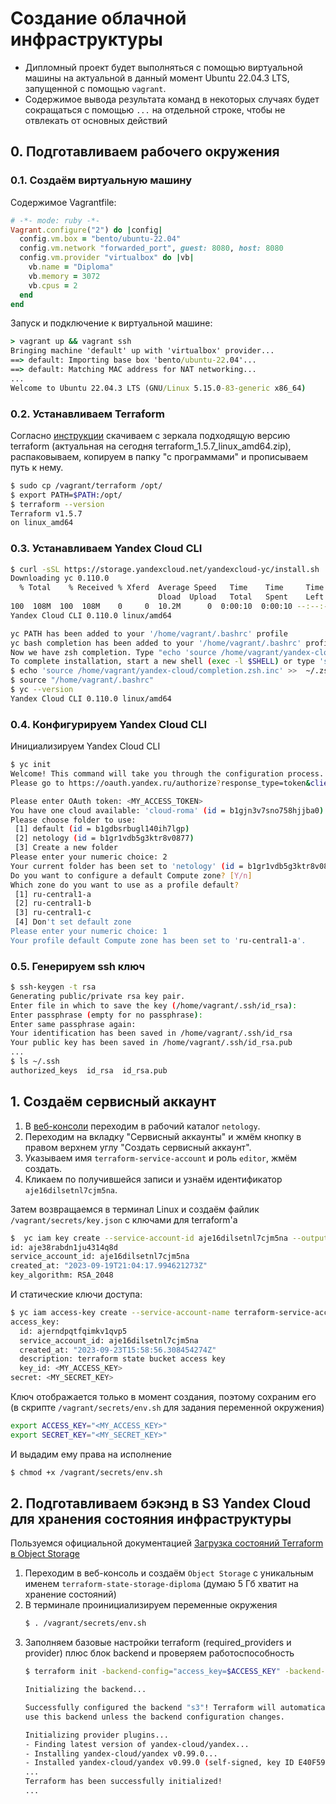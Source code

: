 # Создание облачной инфраструктуры

* Дипломный проект будет выполняться с помощью виртуальной машины на актуальной в данный момент Ubuntu 22.04.3 LTS, запущенной с помощью `vagrant`. 
* Содержимое вывода результата команд в некоторых случаях будет сокращаться с помощью `...` на отдельной строке, чтобы не отвлекать от основных действий

## 0. Подготавливаем рабочего окружения

### 0.1. Создаём виртуальную машину

Содержимое Vagrantfile:
```ruby
# -*- mode: ruby -*-
Vagrant.configure("2") do |config|
  config.vm.box = "bento/ubuntu-22.04"
  config.vm.network "forwarded_port", guest: 8080, host: 8080
  config.vm.provider "virtualbox" do |vb|
    vb.name = "Diploma"
    vb.memory = 3072
    vb.cpus = 2
  end
end
```

Запуск и подключение к виртуальной машине:

```bat
> vagrant up && vagrant ssh
Bringing machine 'default' up with 'virtualbox' provider...
==> default: Importing base box 'bento/ubuntu-22.04'...
==> default: Matching MAC address for NAT networking...
...
Welcome to Ubuntu 22.04.3 LTS (GNU/Linux 5.15.0-83-generic x86_64)
```

### 0.2. Устанавливаем Terraform

Согласно [инструкции](https://cloud.yandex.ru/docs/tutorials/infrastructure-management/terraform-quickstart) скачиваем с зеркала 
подходящую версию terraform (актуальная на сегодня terraform_1.5.7_linux_amd64.zip), распаковываем, копируем в папку "с программами"
и прописываем путь к нему.
```bash
$ sudo cp /vagrant/terraform /opt/
$ export PATH=$PATH:/opt/
$ terraform --version
Terraform v1.5.7
on linux_amd64
```

### 0.3. Устанавливаем Yandex Cloud CLI

```bash
$ curl -sSL https://storage.yandexcloud.net/yandexcloud-yc/install.sh | bash
Downloading yc 0.110.0
  % Total    % Received % Xferd  Average Speed   Time    Time     Time  Current
                                 Dload  Upload   Total   Spent    Left  Speed
100  108M  100  108M    0     0  10.2M      0  0:00:10  0:00:10 --:--:-- 10.5M
Yandex Cloud CLI 0.110.0 linux/amd64

yc PATH has been added to your '/home/vagrant/.bashrc' profile
yc bash completion has been added to your '/home/vagrant/.bashrc' profile.
Now we have zsh completion. Type "echo 'source /home/vagrant/yandex-cloud/completion.zsh.inc' >>  ~/.zshrc" to install it
To complete installation, start a new shell (exec -l $SHELL) or type 'source "/home/vagrant/.bashrc"' in the current one
$ echo 'source /home/vagrant/yandex-cloud/completion.zsh.inc' >>  ~/.zshrc
$ source "/home/vagrant/.bashrc"
$ yc --version
Yandex Cloud CLI 0.110.0 linux/amd64
```

### 0.4. Конфигурируем Yandex Cloud CLI

Инициализируем Yandex Cloud CLI
```bash
$ yc init
Welcome! This command will take you through the configuration process.
Please go to https://oauth.yandex.ru/authorize?response_type=token&client_id=<MY_CLIENT_ID> in order to obtain OAuth token.

Please enter OAuth token: <MY_ACCESS_TOKEN>
You have one cloud available: 'cloud-roma' (id = b1gjn3v7sno758hjjba0). It is going to be used by default.
Please choose folder to use:
 [1] default (id = b1gdbsrbugl140ih7lgp)
 [2] netology (id = b1gr1vdb5g3ktr8v0877)
 [3] Create a new folder
Please enter your numeric choice: 2
Your current folder has been set to 'netology' (id = b1gr1vdb5g3ktr8v0877).
Do you want to configure a default Compute zone? [Y/n]
Which zone do you want to use as a profile default?
 [1] ru-central1-a
 [2] ru-central1-b
 [3] ru-central1-c
 [4] Don't set default zone
Please enter your numeric choice: 1
Your profile default Compute zone has been set to 'ru-central1-a'.
```

### 0.5. Генерируем ssh ключ

```bash
$ ssh-keygen -t rsa
Generating public/private rsa key pair.
Enter file in which to save the key (/home/vagrant/.ssh/id_rsa):
Enter passphrase (empty for no passphrase):
Enter same passphrase again:
Your identification has been saved in /home/vagrant/.ssh/id_rsa
Your public key has been saved in /home/vagrant/.ssh/id_rsa.pub
...
$ ls ~/.ssh
authorized_keys  id_rsa  id_rsa.pub
```


## 1. Создаём сервисный аккаунт

1. В [веб-консоли](https://console.cloud.yandex.ru/cloud?section=overview) переходим в рабочий каталог `netology`. 
2. Переходим на вкладку "Сервисный аккаунты" и жмём кнопку в правом верхнем углу "Создать сервисный аккаунт".
3. Указываем имя `terraform-service-account` и роль `editor`, жмём создать.
4. Кликаем по получившейся записи и узнаём идентификатор `aje16dilsetnl7cjm5na`.

Затем возвращаемся в терминал Linux и создаём файлик `/vagrant/secrets/key.json` с ключами для terraform'а
```bash
$  yc iam key create --service-account-id aje16dilsetnl7cjm5na --output /vagrant/secrets/key.json
id: aje38rabdn1ju4314q8d
service_account_id: aje16dilsetnl7cjm5na
created_at: "2023-09-19T21:04:17.994621273Z"
key_algorithm: RSA_2048
```

И статические ключи доступа:
```bash
$ yc iam access-key create --service-account-name terraform-service-account --description "terraform state bucket access key"
access_key:
  id: ajerndpqtfqimkv1qvp5
  service_account_id: aje16dilsetnl7cjm5na
  created_at: "2023-09-23T15:58:56.308454274Z"
  description: terraform state bucket access key
  key_id: <MY_ACCESS_KEY>
secret: <MY_SECRET_KEY>
```
Ключ отображается только в момент создания, поэтому сохраним его (в скрипте `/vagrant/secrets/env.sh` для задания переменной окружения)
```bash
export ACCESS_KEY="<MY_ACCESS_KEY>"
export SECRET_KEY="<MY_SECRET_KEY>"
```
И выдадим ему права на исполнение
```bash
$ chmod +x /vagrant/secrets/env.sh
```

## 2. Подготавливаем бэкэнд в S3 Yandex Cloud для хранения состояния инфраструктуры

Пользуемся официальной документацией [Загрузка состояний Terraform в Object Storage](https://cloud.yandex.ru/docs/tutorials/infrastructure-management/terraform-state-storage)

1. Переходим в веб-консоль и создаём `Object Storage` с уникальным именем `terraform-state-storage-diploma` (думаю 5 Гб хватит на хранение состояний)
2. В терминале проинициализируем переменные окружения
   ```bash
   $ . /vagrant/secrets/env.sh
   ```
3. Заполняем базовые настройки terraform (required_providers и provider) плюс блок backend и проверяем работоспособность
   ```bash
   $ terraform init -backend-config="access_key=$ACCESS_KEY" -backend-config="secret_key=$SECRET_KEY"

   Initializing the backend...

   Successfully configured the backend "s3"! Terraform will automatically
   use this backend unless the backend configuration changes.

   Initializing provider plugins...
   - Finding latest version of yandex-cloud/yandex...
   - Installing yandex-cloud/yandex v0.99.0...
   - Installed yandex-cloud/yandex v0.99.0 (self-signed, key ID E40F590B50BB8E40)
   ...
   Terraform has been successfully initialized!
   ...
   ```
